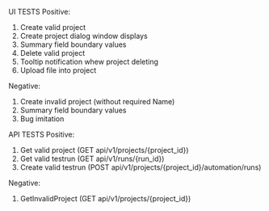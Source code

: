 UI TESTS
Positive:
1. Create valid project
2. Create project dialog window displays
3. Summary field boundary values
4. Delete valid project
5. Tooltip notification whew project deleting
6. Upload file into project

Negative:
1. Create invalid project (without required Name)
2. Summary field boundary values
3. Bug imitation


API TESTS
Positive:
1. Get valid project (GET api/v1/projects/{project_id})
2. Get valid testrun (GET api/v1/runs/{run_id})
3. Create valid testrun (POST api/v1/projects/{project_id}/automation/runs)

Negative:
1. GetInvalidProject (GET api/v1/projects/{project_id})
